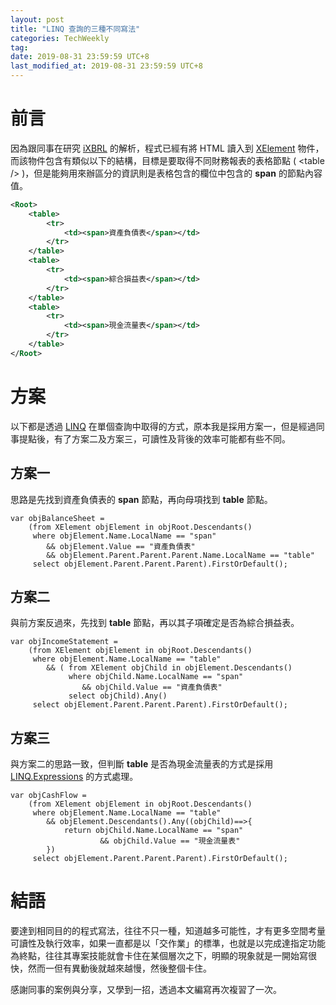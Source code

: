 ```yaml
---
layout: post
title: "LINQ 查詢的三種不同寫法"
categories: TechWeekly 
tag: 
date: 2019-08-31 23:59:59 UTC+8 
last_modified_at: 2019-08-31 23:59:59 UTC+8 
---
```


# 前言

因為跟同事在研究 [iXBRL][ixbrl] 的解析，程式已經有將 HTML 讀入到 [XElement][xelement] 物件，而該物件包含有類似以下的結構，目標是要取得不同財務報表的表格節點 ( <table \/> )，但是能夠用來辦區分的資訊則是表格包含的欄位中包含的 **span** 的節點內容值。 

```XML
<Root>
    <table>
        <tr>
            <td><span>資產負債表</span></td>
        </tr>
    </table>
    <table>
        <tr>
            <td><span>綜合損益表</span></td>
        </tr>
    </table>
    <table>
        <tr>
            <td><span>現金流量表</span></td>
        </tr> 
    </table>
</Root>
```

# 方案
以下都是透過 [LINQ][linq] 在單個查詢中取得的方式，原本我是採用方案一，但是經過同事提點後，有了方案二及方案三，可讀性及背後的效率可能都有些不同。

## 方案一
思路是先找到資產負債表的 **span** 節點，再向母項找到 **table** 節點。 

```Csharp
var objBalanceSheet = 
    (from XElement objElement in objRoot.Descendants()
     where objElement.Name.LocalName == "span"
        && objElement.Value == "資產負債表" 
        && objElement.Parent.Parent.Parent.Name.LocalName == "table"
     select objElement.Parent.Parent.Parent).FirstOrDefault();
```

## 方案二
與前方案反過來，先找到 **table** 節點，再以其子項確定是否為綜合損益表。
```Csharp
var objIncomeStatement = 
    (from XElement objElement in objRoot.Descendants()
     where objElement.Name.LocalName == "table"
        && ( from XElement objChild in objElement.Descendants()
             where objChild.Name.LocalName == "span"
                && objChild.Value == "資產負債表"
             select objChild).Any() 
     select objElement.Parent.Parent.Parent).FirstOrDefault();
```

## 方案三
與方案二的思路一致，但判斷 **table** 是否為現金流量表的方式是採用 [LINQ.Expressions][linq expressions] 的方式處理。
```CSharp
var objCashFlow = 
    (from XElement objElement in objRoot.Descendants()
     where objElement.Name.LocalName == "table"
        && objElement.Descendants().Any((objChild)==>{
            return objChild.Name.LocalName == "span" 
                    && objChild.Value == "現金流量表"
        })
     select objElement.Parent.Parent.Parent).FirstOrDefault();
```

# 結語
要達到相同目的的程式寫法，往往不只一種，知道越多可能性，才有更多空間考量可讀性及執行效率，如果一直都是以「交作業」的標準，也就是以完成達指定功能為終點，往往其專案技能就會卡住在某個層次之下，明顯的現象就是一開始寫很快，然而一但有異動後就越來越慢，然後整個卡住。

感謝同事的案例與分享，又學到一招，透過本文編寫再次複習了一次。


[ixbrl]:https://www.xbrl.org/the-standard/what/ixbrl/ "iXBRL"
[xelement]:https://docs.microsoft.com/zh-tw/dotnet/api/system.xml.linq.xelement?view=netframework-4.8 "XElement (MSDN)" 
[linq]:https://docs.microsoft.com/zh-tw/dotnet/csharp/programming-guide/concepts/linq/ "LINQ (MSDN)"

[linq expressions]:https://docs.microsoft.com/zh-tw/dotnet/api/system.linq.expressions?view=netframework-4.8 "LINQ.Expresstions"

